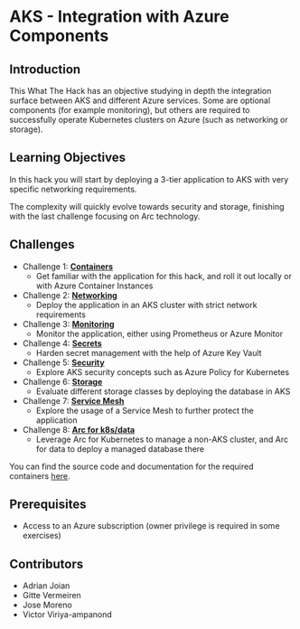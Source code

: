 # AKS - Integration with Azure Components

## Introduction

This What The Hack has an objective studying in depth the integration surface between AKS and different Azure services. Some are optional components (for example monitoring), but others are required to successfully operate Kubernetes clusters on Azure (such as networking or storage).

## Learning Objectives

In this hack you will start by deploying a 3-tier application to AKS with very specific networking requirements.

The complexity will quickly evolve towards security and storage, finishing with the last challenge focusing on Arc technology.

## Challenges

- Challenge 1: **[Containers](Student/01-containers.md)**
   - Get familiar with the application for this hack, and roll it out locally or with Azure Container Instances
- Challenge 2: **[Networking](Student/02-aks_private.md)**
   - Deploy the application in an AKS cluster with strict network requirements
- Challenge 3: **[Monitoring](Student/03-aks_monitoring.md)**
   - Monitor the application, either using Prometheus or Azure Monitor
- Challenge 4: **[Secrets](Student/04-aks_secrets.md)**
   - Harden secret management with the help of Azure Key Vault
- Challenge 5: **[Security](Student/05-aks_security.md)**
   - Explore AKS security concepts such as Azure Policy for Kubernetes
- Challenge 6: **[Storage](Student/06-aks_storage.md)**
   - Evaluate different storage classes by deploying the database in AKS
- Challenge 7: **[Service Mesh](Student/07-aks_mesh.md)**
   - Explore the usage of a Service Mesh to further protect the application
- Challenge 8: **[Arc for k8s/data](Student/08-arc.md)**
   - Leverage Arc for Kubernetes to manage a non-AKS cluster, and Arc for data to deploy a managed database there

You can find the source code and documentation for the required containers [here](Student/resources/README.md).

## Prerequisites

- Access to an Azure subscription (owner privilege is required in some exercises)

## Contributors

- Adrian Joian
- Gitte Vermeiren
- Jose Moreno
- Victor Viriya-ampanond
